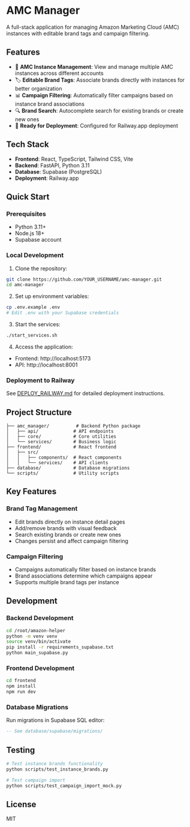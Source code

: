 # AMC Manager

A full-stack application for managing Amazon Marketing Cloud (AMC) instances with editable brand tags and campaign filtering.

## Features

- 🏢 **AMC Instance Management**: View and manage multiple AMC instances across different accounts
- 🏷️ **Editable Brand Tags**: Associate brands directly with instances for better organization
- 📊 **Campaign Filtering**: Automatically filter campaigns based on instance brand associations
- 🔍 **Brand Search**: Autocomplete search for existing brands or create new ones
- 🚀 **Ready for Deployment**: Configured for Railway.app deployment

## Tech Stack

- **Frontend**: React, TypeScript, Tailwind CSS, Vite
- **Backend**: FastAPI, Python 3.11
- **Database**: Supabase (PostgreSQL)
- **Deployment**: Railway.app

## Quick Start

### Prerequisites

- Python 3.11+
- Node.js 18+
- Supabase account

### Local Development

1. Clone the repository:
```bash
git clone https://github.com/YOUR_USERNAME/amc-manager.git
cd amc-manager
```

2. Set up environment variables:
```bash
cp .env.example .env
# Edit .env with your Supabase credentials
```

3. Start the services:
```bash
./start_services.sh
```

4. Access the application:
- Frontend: http://localhost:5173
- API: http://localhost:8001

### Deployment to Railway

See [DEPLOY_RAILWAY.md](DEPLOY_RAILWAY.md) for detailed deployment instructions.

## Project Structure

```
├── amc_manager/          # Backend Python package
│   ├── api/             # API endpoints
│   ├── core/            # Core utilities
│   └── services/        # Business logic
├── frontend/            # React frontend
│   ├── src/
│   │   ├── components/  # React components
│   │   └── services/    # API clients
├── database/            # Database migrations
└── scripts/             # Utility scripts
```

## Key Features

### Brand Tag Management

- Edit brands directly on instance detail pages
- Add/remove brands with visual feedback
- Search existing brands or create new ones
- Changes persist and affect campaign filtering

### Campaign Filtering

- Campaigns automatically filter based on instance brands
- Brand associations determine which campaigns appear
- Supports multiple brand tags per instance

## Development

### Backend Development

```bash
cd /root/amazon-helper
python -m venv venv
source venv/bin/activate
pip install -r requirements_supabase.txt
python main_supabase.py
```

### Frontend Development

```bash
cd frontend
npm install
npm run dev
```

### Database Migrations

Run migrations in Supabase SQL editor:
```sql
-- See database/supabase/migrations/
```

## Testing

```bash
# Test instance brands functionality
python scripts/test_instance_brands.py

# Test campaign import
python scripts/test_campaign_import_mock.py
```

## License

MIT
